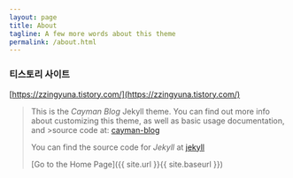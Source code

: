 ```yaml
---
layout: page
title: About
tagline: A few more words about this theme
permalink: /about.html
---
```


### 티스토리 사이트

[https://zzingyuna.tistory.com/](https://zzingyuna.tistory.com/)  
  
  
  
  
  
>This is the _Cayman Blog_ Jekyll theme. You can find out more info about customizing this theme, as well as basic usage documentation, and >source code at: [cayman-blog](https://github.com/lorepirri/cayman-blog)
>
>You can find the source code for _Jekyll_ at [jekyll](https://github.com/jekyll/jekyll)
>
>
>[Go to the Home Page]({{ site.url }}{{ site.baseurl }})

